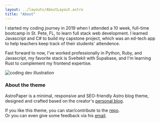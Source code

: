 ```yaml
---
layout: ../layouts/AboutLayout.astro
title: "About"
---
```


I started my coding journey in 2019 when I attended a 10 week, full-time bootcamp in St. Pete, FL, to learn full stack web development. I learned Javascript and C# to build my capstone project, which was an ed-tech app to help teachers keep track of their students' attendence.

Fast forward to now, I've worked professionally in Python, Ruby, and Javascript, my favorite stack is Sveltekit with Supabase, and I'm learning Rust to complement my frontend expertise.

<div>
  <img src="/assets/dev.svg" class="sm:w-1/2 mx-auto" alt="coding dev illustration">
</div>

### About the theme

AstroPaper is a minimal, responsive and SEO-friendly Astro blog theme, designed and crafted based on the creator's [personal blog](https://satnaing.dev/blog).

If you like this theme, you can star/contribute to the [repo](https://github.com/satnaing/astro-paper).  
Or you can even give some feedback via his [email](mailto:contact@satnaing.dev).
